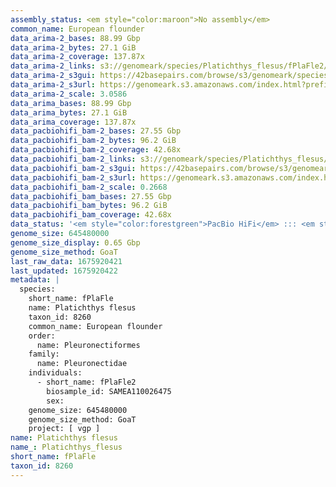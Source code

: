 ```yaml
---
assembly_status: <em style="color:maroon">No assembly</em>
common_name: European flounder
data_arima-2_bases: 88.99 Gbp
data_arima-2_bytes: 27.1 GiB
data_arima-2_coverage: 137.87x
data_arima-2_links: s3://genomeark/species/Platichthys_flesus/fPlaFle2/genomic_data/arima/<br>
data_arima-2_s3gui: https://42basepairs.com/browse/s3/genomeark/species/Platichthys_flesus/fPlaFle2/genomic_data/arima/
data_arima-2_s3url: https://genomeark.s3.amazonaws.com/index.html?prefix=species/Platichthys_flesus/fPlaFle2/genomic_data/arima/
data_arima-2_scale: 3.0586
data_arima_bases: 88.99 Gbp
data_arima_bytes: 27.1 GiB
data_arima_coverage: 137.87x
data_pacbiohifi_bam-2_bases: 27.55 Gbp
data_pacbiohifi_bam-2_bytes: 96.2 GiB
data_pacbiohifi_bam-2_coverage: 42.68x
data_pacbiohifi_bam-2_links: s3://genomeark/species/Platichthys_flesus/fPlaFle2/genomic_data/pacbio_hifi/<br>
data_pacbiohifi_bam-2_s3gui: https://42basepairs.com/browse/s3/genomeark/species/Platichthys_flesus/fPlaFle2/genomic_data/pacbio_hifi/
data_pacbiohifi_bam-2_s3url: https://genomeark.s3.amazonaws.com/index.html?prefix=species/Platichthys_flesus/fPlaFle2/genomic_data/pacbio_hifi/
data_pacbiohifi_bam-2_scale: 0.2668
data_pacbiohifi_bam_bases: 27.55 Gbp
data_pacbiohifi_bam_bytes: 96.2 GiB
data_pacbiohifi_bam_coverage: 42.68x
data_status: '<em style="color:forestgreen">PacBio HiFi</em> ::: <em style="color:forestgreen">Arima</em>'
genome_size: 645480000
genome_size_display: 0.65 Gbp
genome_size_method: GoaT
last_raw_data: 1675920421
last_updated: 1675920422
metadata: |
  species:
    short_name: fPlaFle
    name: Platichthys flesus
    taxon_id: 8260
    common_name: European flounder
    order:
      name: Pleuronectiformes
    family:
      name: Pleuronectidae
    individuals:
      - short_name: fPlaFle2
        biosample_id: SAMEA110026475
        sex:
    genome_size: 645480000
    genome_size_method: GoaT
    project: [ vgp ]
name: Platichthys flesus
name_: Platichthys_flesus
short_name: fPlaFle
taxon_id: 8260
---
```

